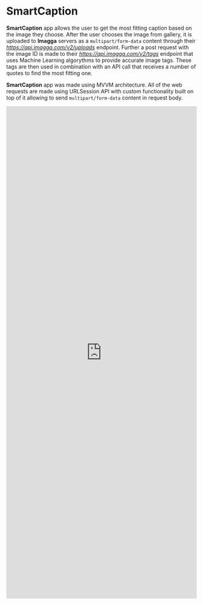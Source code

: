 # SmartCaption

**SmartCaption** app allows the user to get the most fitting caption based on the image they choose. After the user chooses the image from gallery, it is uploaded to **Imagga** servers as a `multipart/form-data` content through their _https://api.imagga.com/v2/uploads_ endpoint. Further a post request with the image ID is made to their _https://api.imagga.com/v2/tags_ endpoint that uses Machine Learning algorythms to provide accurate image tags. These tags are then used in combination with an API call that receives a number of quotes to find the most fitting one.

**SmartCaption** app was made using MVVM architecture. All of the web requests are made using URLSession API with custom functionality built on top of it allowing to send `multipart/form-data` content in request body.

<iframe class="imgur-embed" width="100%" height="1299" frameborder="0" src="https://i.imgur.com/xHxk9ZT.gifv#embed"></iframe>
